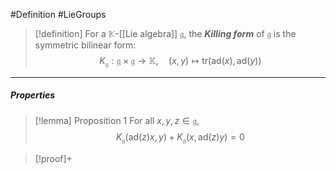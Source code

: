 #Definition #LieGroups 

> [!definition]
> For a $\mathbb{K}$-[[Lie algebra]] $\mathfrak{g}$, the ***Killing form*** of $\mathfrak{g}$ is the symmetric bilinear form: $$K_{\mathfrak{g}}:\mathfrak{g\times g}\to \mathbb{K},\quad (x,y)\mapsto \text{tr}(\text{ad}(x),\text{ad}(y))$$
---
##### Properties
> [!lemma] Proposition 1
> For all $x,y,z\in\mathfrak{g}$, $$K_{\mathfrak{g}}(\text{ad}(z)x,y)+K_{\mathfrak{g}}(x,\text{ad}(z)y)=0$$

> [!proof]+
> 
